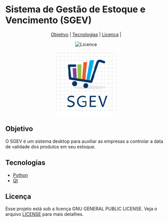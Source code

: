 # Sistema de Gestão de Estoque e Vencimento (SGEV)
<p align="center">
 <a href="#ojetivo">Objetivo</a> | 
 <a href="#tecnologias">Tecnologias</a> | 
 <a href="#licença">Licença</a> | 
</p>

<p align="center">
 <img src="https://img.shields.io/github/license/mariobmf/sgev" alt="Licence" />

</p>

<p align="center">
  <img alt="Logo" src="logo.png" width="190px">
</p>

## Objetivo
O SGEV é um sistema desktop para auxiliar as empresas a controlar a data de validade dos produtos em seu estoque.

## Tecnologias
- [Python](https://www.python.org/)
- [Qt](https://www.qt.io/qt-for-python)

## Licença
Esse projeto está sob a licença GNU GENERAL PUBLIC LICENSE. Veja o arquivo [LICENSE](LICENSE.md) para mais detalhes.
